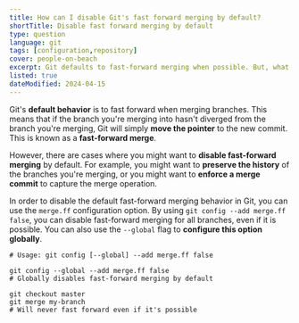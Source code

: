 ```yaml
---
title: How can I disable Git's fast forward merging by default?
shortTitle: Disable fast forward merging by default
type: question
language: git
tags: [configuration,repository]
cover: people-on-beach
excerpt: Git defaults to fast-forward merging when possible. But, what if you want to disable it by default? Let's see how you can do that.
listed: true
dateModified: 2024-04-15
---
```


Git's **default behavior** is to fast forward when merging branches. This means that if the branch you're merging into hasn't diverged from the branch you're merging, Git will simply **move the pointer** to the new commit. This is known as a **fast-forward merge**.

However, there are cases where you might want to **disable fast-forward merging** by default. For example, you might want to **preserve the history** of the branches you're merging, or you might want to **enforce a merge commit** to capture the merge operation.

In order to disable the default fast-forward merging behavior in Git, you can use the `merge.ff` configuration option. By using `git config --add merge.ff false`, you can disable fast-forward merging for all branches, even if it is possible. You can also use the `--global` flag to **configure this option globally**.

```shell
# Usage: git config [--global] --add merge.ff false

git config --global --add merge.ff false
# Globally disables fast-forward merging by default

git checkout master
git merge my-branch
# Will never fast forward even if it's possible
```
